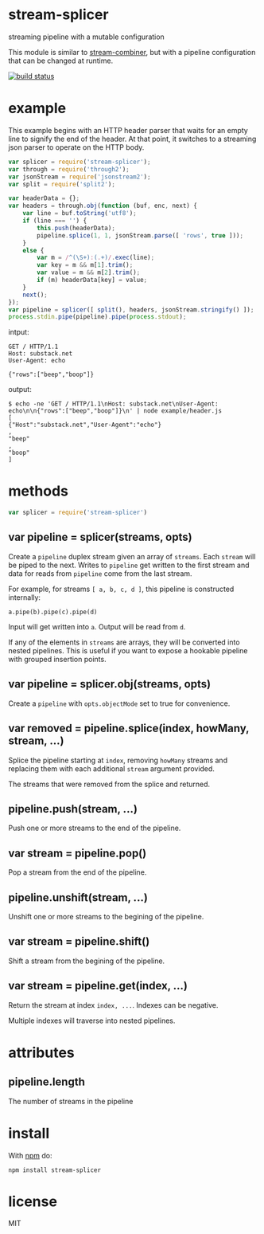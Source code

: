 # stream-splicer

streaming pipeline with a mutable configuration

This module is similar to
[stream-combiner](https://npmjs.org/package/stream-combiner), but with a pipeline configuration that can be changed at
runtime.

[![build status](https://travis-ci.org/browserify/stream-splicer.png?branch=master)](http://travis-ci.org/browserify/stream-splicer)

# example

This example begins with an HTTP header parser that waits for an empty line to signify the end of the header. At that
point, it switches to a streaming json parser to operate on the HTTP body.

``` js
var splicer = require('stream-splicer');
var through = require('through2');
var jsonStream = require('jsonstream2');
var split = require('split2');

var headerData = {};
var headers = through.obj(function (buf, enc, next) {
    var line = buf.toString('utf8');
    if (line === '') {
        this.push(headerData);
        pipeline.splice(1, 1, jsonStream.parse([ 'rows', true ]));
    }
    else {
        var m = /^(\S+):(.+)/.exec(line);
        var key = m && m[1].trim();
        var value = m && m[2].trim();
        if (m) headerData[key] = value;
    }
    next();
});
var pipeline = splicer([ split(), headers, jsonStream.stringify() ]);
process.stdin.pipe(pipeline).pipe(process.stdout);
```

intput:

```
GET / HTTP/1.1
Host: substack.net
User-Agent: echo

{"rows":["beep","boop"]}
```

output:

```
$ echo -ne 'GET / HTTP/1.1\nHost: substack.net\nUser-Agent: echo\n\n{"rows":["beep","boop"]}\n' | node example/header.js
[
{"Host":"substack.net","User-Agent":"echo"}
,
"beep"
,
"boop"
]
```

# methods

``` js
var splicer = require('stream-splicer')
```

## var pipeline = splicer(streams, opts)

Create a `pipeline` duplex stream given an array of `streams`. Each `stream`
will be piped to the next. Writes to `pipeline` get written to the first stream and data for reads from `pipeline` come
from the last stream.

For example, for streams `[ a, b, c, d ]`, this pipeline is constructed internally:

```
a.pipe(b).pipe(c).pipe(d)
```

Input will get written into `a`. Output will be read from `d`.

If any of the elements in `streams` are arrays, they will be converted into nested pipelines. This is useful if you want
to expose a hookable pipeline with grouped insertion points.

## var pipeline = splicer.obj(streams, opts)

Create a `pipeline` with `opts.objectMode` set to true for convenience.

## var removed = pipeline.splice(index, howMany, stream, ...)

Splice the pipeline starting at `index`, removing `howMany` streams and replacing them with each additional `stream`
argument provided.

The streams that were removed from the splice and returned.

## pipeline.push(stream, ...)

Push one or more streams to the end of the pipeline.

## var stream = pipeline.pop()

Pop a stream from the end of the pipeline.

## pipeline.unshift(stream, ...)

Unshift one or more streams to the begining of the pipeline.

## var stream = pipeline.shift()

Shift a stream from the begining of the pipeline.

## var stream = pipeline.get(index, ...)

Return the stream at index `index, ...`. Indexes can be negative.

Multiple indexes will traverse into nested pipelines.

# attributes

## pipeline.length

The number of streams in the pipeline

# install

With [npm](https://npmjs.org) do:

```
npm install stream-splicer
```

# license

MIT
